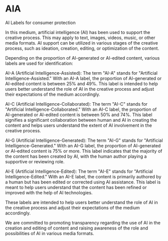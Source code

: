 # AIA
AI Labels for consumer protection


In this medium, artificial intelligence (AI) has been used to support the creative process. This may apply to text, images, videos, music, or other media formats. AI support can be utilized in various stages of the creative process, such as ideation, creation, editing, or optimization of the content.

Depending on the proportion of AI-generated or AI-edited content, various labels are used for identification:

AI-A (Artificial Intelligence-Assisted): The term "AI-A" stands for "Artificial Intelligence-Assisted." With an AI-A label, the proportion of AI-generated or AI-edited content is between 25% and 49%. This label is intended to help users better understand the role of AI in the creative process and adjust their expectations of the medium accordingly.

AI-C (Artificial Intelligence-Collaborated): The term "AI-C" stands for "Artificial Intelligence-Collaborated." With an AI-C label, the proportion of AI-generated or AI-edited content is between 50% and 74%. This label signifies a significant collaboration between human and AI in creating the content and helps users understand the extent of AI involvement in the creative process.

AI-G (Artificial Intelligence-Generated): The term "AI-G" stands for "Artificial Intelligence-Generated." With an AI-G label, the proportion of AI-generated or AI-edited content is 75% or more. This label indicates that the majority of the content has been created by AI, with the human author playing a supportive or reviewing role.

AI-E (Artificial Intelligence-Edited): The term "AI-E" stands for "Artificial Intelligence-Edited." With an AI-E label, the content is primarily authored by a human but has been edited or corrected using AI assistance. This label is meant to help users understand that the content has been refined or improved with the help of AI technologies.

These labels are intended to help users better understand the role of AI in the creative process and adjust their expectations of the medium accordingly.

We are committed to promoting transparency regarding the use of AI in the creation and editing of content and raising awareness of the role and possibilities of AI in various media formats.
